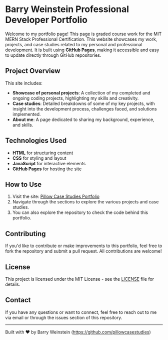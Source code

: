 # Barry Weinstein Professional Developer Portfolio

Welcome to my portfolio page! This page is graded course work for the MIT MERN Stack Professional Certification. This website showcases my work, projects, and case studies related to my personal and professional development. It is built using **GitHub Pages**, making it accessible and easy to update directly through GitHub repositories.

## Project Overview

This site includes:
- **Showcase of personal projects**: A collection of my completed and ongoing coding projects, highlighting my skills and creativity.
- **Case studies**: Detailed breakdowns of some of my key projects, with insight into the development process, challenges faced, and solutions implemented.
- **About me**: A page dedicated to sharing my background, experience, and skills.

## Technologies Used

- **HTML** for structuring content
- **CSS** for styling and layout
- **JavaScript** for interactive elements
- **GitHub Pages** for hosting the site

## How to Use

1. Visit the site: [Pillow Case Studies Portfolio](https://pillowcasestudies.github.io/)
2. Navigate through the sections to explore the various projects and case studies.
3. You can also explore the repository to check the code behind this portfolio.

## Contributing

If you'd like to contribute or make improvements to this portfolio, feel free to fork the repository and submit a pull request. All contributions are welcome!

## License

This project is licensed under the MIT License - see the [LICENSE](LICENSE) file for details.

## Contact

If you have any questions or want to connect, feel free to reach out to me via email or through the issues section of this repository.

---
Built with ❤️ by Barry Weinstein (https://github.com/pillowcasestudies)

